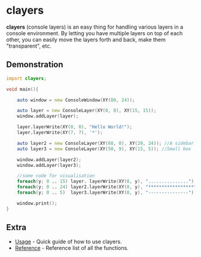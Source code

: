 # clayers
**clayers** (console layers) is an easy thing for handling various layers in a console environment. By letting you have multiple layers on top of each other, you can easily move the layers forth and back, make them "transparent", etc.

## Demonstration
```d
import clayers;

void main(){

	auto window = new ConsoleWindow(XY(80, 24));

	auto layer = new ConsoleLayer(XY(0, 0), XY(15, 15));
	window.addLayer(layer);

	layer.layerWrite(XY(0, 0), "Hello World!");
	layer.layerWrite(XY(7, 7), '*');

	auto layer2 = new ConsoleLayer(XY(60, 0), XY(20, 24)); //A sidebar
	auto layer3 = new ConsoleLayer(XY(50, 9), XY(15, 5)); //Small box

	window.addLayer(layer2);
	window.addLayer(layer3);

	//some code for visualisation
	foreach(y; 0 .. 15) layer. layerWrite(XY(0, y), "...............");
	foreach(y; 0 .. 24) layer2.layerWrite(XY(0, y), "*********************");
	foreach(y; 0 .. 5)  layer3.layerWrite(XY(0, y), "---------------");

	window.print();
}
```

## Extra
* [Usage](../master/doc/USAGE.md) - Quick guide of how to use clayers.
* [Reference](../master/doc/REFERENCE.md) - Reference list of all the functions.

